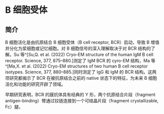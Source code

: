# B 细胞受体

## 简介

B 细胞活化是由抗原结合 B 细胞受体（B cell receptor, BCR）启动，导致 B 增值并分化为浆细胞或记忆细胞。对 B 细胞信号的深入理解取决于对 BCR 结构的了解。Su 等^[Su,Q. et al. (2022) Cryo-EM structure of the human IgM B cell receptor. Science, 377, 875–880.]测定了 IgM BCR 的 cyro-EM 结构，Ma 等^[Ma,X. et al. (2022) Cryo-EM structures of two human B cell receptor isotypes. Science, 377, 880–885.]同时测定了 IgG 和 IgM 的 BCR 结构。这两项研究都揭示了 BCR 在被抗原结合之前的 native 状态下的特征，为未来 B 细胞活化和功能的研究开辟了领域。

早期研究表明，BCR 的膜抗体具有经典的 Y 形，两个抗原结合片段（fragment antigen-binding）臂通过铰链连接到一个可结晶片段（fragment crystallizable, Fc）腿，
